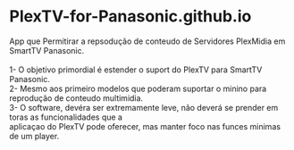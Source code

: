 # PlexTV-for-Panasonic.github.io
App que Permitirar a repsodução de conteudo de Servidores PlexMidia em SmartTV Panasonic.<br><br>
1- O objetivo primordial é estender o suport do PlexTV para SmartTV Panasonic.<br>
2- Mesmo aos primeiro modelos que poderam suportar o minino para reprodução de conteudo multimidia.<br>
3- O software, devéra ser extremamente leve, não deverá se prender em toras as funcionalidades que a <br>
aplicaçao do PlexTV pode oferecer, mas manter foco nas funces minimas de um player.<br>
